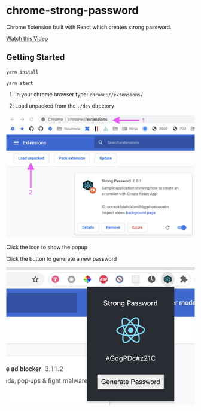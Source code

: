 # chrome-strong-password

Chrome Extension built with React which creates strong password.

[Watch this Video](https://www.loom.com/share/7cea85019b8e4a899a26ea3096c16a97)


## Getting Started

```shell
yarn install
```

```shell
yarn start
```

1. In your chrome browser type: `chrome://extensions/`

2. Load unpacked from the `./dev` directory

![chrome](./public/chrome.png)

Click the icon to show the popup

Click the button to generate a new password

![popup](./public/popup.png)